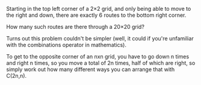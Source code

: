 Starting in the top left corner of a 2×2 grid, and only being able to move to the right and down, there are exactly 6 routes to the bottom right corner.

How many such routes are there through a 20×20 grid?

Turns out this problem couldn't be simpler (well, it could if you're unfamiliar with the combinations operator in mathematics).

To get to the opposite corner of an nxn grid, you have to go down n times and right n times, so you move a total of 2n times, half of which are right, so simply work out how many different ways you can arrange that with C(2n,n).
